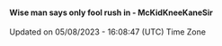 #### Wise man says only fool rush in - McKidKneeKaneSir
Updated on 05/08/2023 - 16:08:47 (UTC) Time Zone

